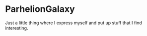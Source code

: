 # ParhelionGalaxy
Just a little thing where I express myself and put up stuff that I find interesting.
